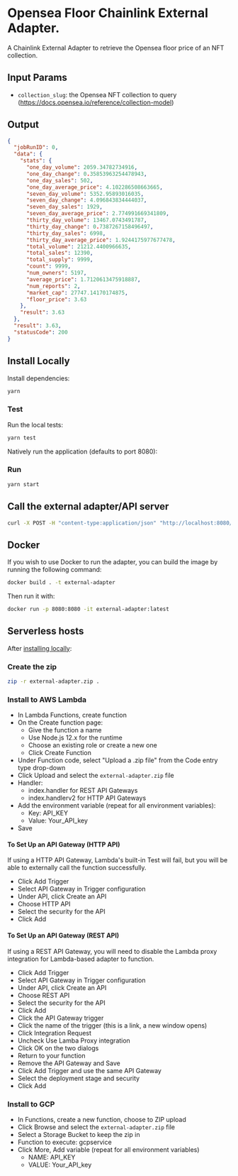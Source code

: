 # Opensea Floor Chainlink External Adapter.

A Chainlink External Adapter to retrieve the Opensea floor price of an NFT collection.

## Input Params

- `collection_slug`: the Opensea NFT collection to query (https://docs.opensea.io/reference/collection-model)

## Output

```json
{
  "jobRunID": 0, 
  "data": {
    "stats": {
      "one_day_volume": 2059.34782734916,
      "one_day_change": 0.35853963254478943,
      "one_day_sales": 502,
      "one_day_average_price": 4.102286508663665,
      "seven_day_volume": 5352.95893016035, 
      "seven_day_change": 4.096843834444037,
      "seven_day_sales": 1929, 
      "seven_day_average_price": 2.774991669341809,
      "thirty_day_volume": 13467.0743491787,
      "thirty_day_change": 0.7387267158496497,
      "thirty_day_sales": 6998,
      "thirty_day_average_price": 1.9244175977677478,
      "total_volume": 21212.4400966635, 
      "total_sales": 12390,
      "total_supply": 9999,
      "count": 9999,
      "num_owners": 5197,
      "average_price": 1.7120613475918887,
      "num_reports": 2,
      "market_cap": 27747.14170174875,
      "floor_price": 3.63
    },
    "result": 3.63
  },
  "result": 3.63,
  "statusCode": 200
}
```

## Install Locally

Install dependencies:

```bash
yarn
```

### Test

Run the local tests:

```bash
yarn test
```

Natively run the application (defaults to port 8080):

### Run

```bash
yarn start
```

## Call the external adapter/API server

```bash
curl -X POST -H "content-type:application/json" "http://localhost:8080/" --data '{ "id": 0, "data": {"collection_slug":"doodles-official"} }'
```

## Docker

If you wish to use Docker to run the adapter, you can build the image by running the following command:

```bash
docker build . -t external-adapter
```

Then run it with:

```bash
docker run -p 8080:8080 -it external-adapter:latest
```

## Serverless hosts

After [installing locally](#install-locally):

### Create the zip

```bash
zip -r external-adapter.zip .
```

### Install to AWS Lambda

- In Lambda Functions, create function
- On the Create function page:
  - Give the function a name
  - Use Node.js 12.x for the runtime
  - Choose an existing role or create a new one
  - Click Create Function
- Under Function code, select "Upload a .zip file" from the Code entry type drop-down
- Click Upload and select the `external-adapter.zip` file
- Handler:
    - index.handler for REST API Gateways
    - index.handlerv2 for HTTP API Gateways
- Add the environment variable (repeat for all environment variables):
  - Key: API_KEY
  - Value: Your_API_key
- Save

#### To Set Up an API Gateway (HTTP API)

If using a HTTP API Gateway, Lambda's built-in Test will fail, but you will be able to externally call the function successfully.

- Click Add Trigger
- Select API Gateway in Trigger configuration
- Under API, click Create an API
- Choose HTTP API
- Select the security for the API
- Click Add

#### To Set Up an API Gateway (REST API)

If using a REST API Gateway, you will need to disable the Lambda proxy integration for Lambda-based adapter to function.

- Click Add Trigger
- Select API Gateway in Trigger configuration
- Under API, click Create an API
- Choose REST API
- Select the security for the API
- Click Add
- Click the API Gateway trigger
- Click the name of the trigger (this is a link, a new window opens)
- Click Integration Request
- Uncheck Use Lamba Proxy integration
- Click OK on the two dialogs
- Return to your function
- Remove the API Gateway and Save
- Click Add Trigger and use the same API Gateway
- Select the deployment stage and security
- Click Add

### Install to GCP

- In Functions, create a new function, choose to ZIP upload
- Click Browse and select the `external-adapter.zip` file
- Select a Storage Bucket to keep the zip in
- Function to execute: gcpservice
- Click More, Add variable (repeat for all environment variables)
  - NAME: API_KEY
  - VALUE: Your_API_key
